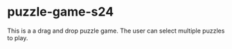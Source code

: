 # puzzle-game-s24
This is a a drag and drop puzzle game. The user can select multiple puzzles to play. 
